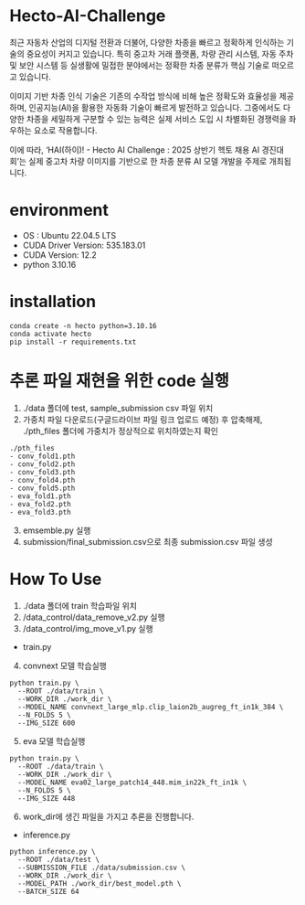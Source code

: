 # Hecto-AI-Challenge
최근 자동차 산업의 디지털 전환과 더불어, 다양한 차종을 빠르고 정확하게 인식하는 기술의 중요성이 커지고 있습니다. 특히 중고차 거래 플랫폼, 차량 관리 시스템, 자동 주차 및 보안 시스템 등 실생활에 밀접한 분야에서는 정확한 차종 분류가 핵심 기술로 떠오르고 있습니다.

이미지 기반 차종 인식 기술은 기존의 수작업 방식에 비해 높은 정확도와 효율성을 제공하며, 인공지능(AI)을 활용한 자동화 기술이 빠르게 발전하고 있습니다. 그중에서도 다양한 차종을 세밀하게 구분할 수 있는 능력은 실제 서비스 도입 시 차별화된 경쟁력을 좌우하는 요소로 작용합니다.

이에 따라, ‘HAI(하이)! - Hecto AI Challenge : 2025 상반기 헥토 채용 AI 경진대회’는 실제 중고차 차량 이미지를 기반으로 한 차종 분류 AI 모델 개발을 주제로 개최됩니다.

# environment
- OS : Ubuntu 22.04.5 LTS
- CUDA Driver Version: 535.183.01
- CUDA Version: 12.2
- python 3.10.16

# installation
```
conda create -n hecto python=3.10.16
conda activate hecto
pip install -r requirements.txt
```
# 추론 파일 재현을 위한 code 실행
1. ./data 폴더에 test, sample_submission csv 파일 위치
2. 가중치 파일 다운로드(구글드라이브 파일 링크 업로드 예정) 후 압축해제, ./pth_files 폴더에 가중치가 정상적으로 위치하였는지 확인
```
./pth_files
- conv_fold1.pth
- conv_fold2.pth
- conv_fold3.pth
- conv_fold4.pth
- conv_fold5.pth
- eva_fold1.pth
- eva_fold2.pth
- eva_fold3.pth  
```
3. emsemble.py 실행
4. submission/final_submission.csv으로 최종 submission.csv 파일 생성


# How To Use
1. ./data 폴더에 train 학습파일 위치
2. /data_control/data_remove_v2.py 실행
3. /data_control/img_move_v1.py 실행

- train.py

4. convnext 모델 학습실행 
```
python train.py \
  --ROOT ./data/train \
  --WORK_DIR ./work_dir \
  --MODEL_NAME convnext_large_mlp.clip_laion2b_augreg_ft_in1k_384 \
  --N_FOLDS 5 \
  --IMG_SIZE 600
```
5. eva 모델 학습실행 
```
python train.py \
  --ROOT ./data/train \
  --WORK_DIR ./work_dir \
  --MODEL_NAME eva02_large_patch14_448.mim_in22k_ft_in1k \
  --N_FOLDS 5 \
  --IMG_SIZE 448
```

6. work_dir에 생긴 파일을 가지고 추론을 진행합니다.
- inference.py
```
python inference.py \
  --ROOT ./data/test \
  --SUBMISSION_FILE ./data/submission.csv \
  --WORK_DIR ./work_dir \
  --MODEL_PATH ./work_dir/best_model.pth \
  --BATCH_SIZE 64
```
